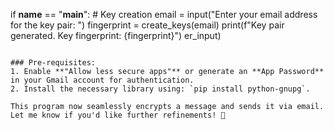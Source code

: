 

if __name__ == "__main__":
    # Key creation
    email = input("Enter your email address for the key pair: ")
    fingerprint = create_keys(email)
    print(f"Key pair generated. Key fingerprint: {fingerprint}")
er_input)

```

### Pre-requisites:
1. Enable **"Allow less secure apps"** or generate an **App Password** in your Gmail account for authentication.
2. Install the necessary library using: `pip install python-gnupg`.

This program now seamlessly encrypts a message and sends it via email. Let me know if you'd like further refinements! 🚀

